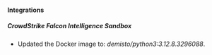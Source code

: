 
#### Integrations

##### CrowdStrike Falcon Intelligence Sandbox

- Updated the Docker image to: *demisto/python3:3.12.8.3296088*.

